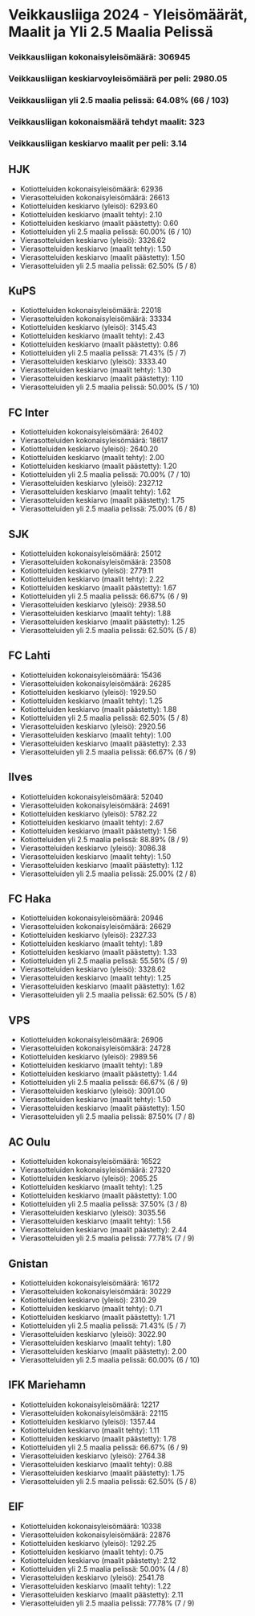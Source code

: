 # Veikkausliiga 2024 - Yleisömäärät, Maalit ja Yli 2.5 Maalia Pelissä

### Veikkausliigan kokonaisyleisömäärä: 306945
### Veikkausliigan keskiarvoyleisömäärä per peli: 2980.05
### Veikkausliigan yli 2.5 maalia pelissä: 64.08% (66 / 103)
### Veikkausliigan kokonaismäärä tehdyt maalit: 323
### Veikkausliigan keskiarvo maalit per peli: 3.14

## HJK
- Kotiotteluiden kokonaisyleisömäärä: 62936
- Vierasotteluiden kokonaisyleisömäärä: 26613
- Kotiotteluiden keskiarvo (yleisö): 6293.60
- Kotiotteluiden keskiarvo (maalit tehty): 2.10
- Kotiotteluiden keskiarvo (maalit päästetty): 0.60
- Kotiotteluiden yli 2.5 maalia pelissä: 60.00% (6 / 10)
- Vierasotteluiden keskiarvo (yleisö): 3326.62
- Vierasotteluiden keskiarvo (maalit tehty): 1.50
- Vierasotteluiden keskiarvo (maalit päästetty): 1.50
- Vierasotteluiden yli 2.5 maalia pelissä: 62.50% (5 / 8)

## KuPS
- Kotiotteluiden kokonaisyleisömäärä: 22018
- Vierasotteluiden kokonaisyleisömäärä: 33334
- Kotiotteluiden keskiarvo (yleisö): 3145.43
- Kotiotteluiden keskiarvo (maalit tehty): 2.43
- Kotiotteluiden keskiarvo (maalit päästetty): 0.86
- Kotiotteluiden yli 2.5 maalia pelissä: 71.43% (5 / 7)
- Vierasotteluiden keskiarvo (yleisö): 3333.40
- Vierasotteluiden keskiarvo (maalit tehty): 1.30
- Vierasotteluiden keskiarvo (maalit päästetty): 1.10
- Vierasotteluiden yli 2.5 maalia pelissä: 50.00% (5 / 10)

## FC Inter
- Kotiotteluiden kokonaisyleisömäärä: 26402
- Vierasotteluiden kokonaisyleisömäärä: 18617
- Kotiotteluiden keskiarvo (yleisö): 2640.20
- Kotiotteluiden keskiarvo (maalit tehty): 2.00
- Kotiotteluiden keskiarvo (maalit päästetty): 1.20
- Kotiotteluiden yli 2.5 maalia pelissä: 70.00% (7 / 10)
- Vierasotteluiden keskiarvo (yleisö): 2327.12
- Vierasotteluiden keskiarvo (maalit tehty): 1.62
- Vierasotteluiden keskiarvo (maalit päästetty): 1.75
- Vierasotteluiden yli 2.5 maalia pelissä: 75.00% (6 / 8)

## SJK
- Kotiotteluiden kokonaisyleisömäärä: 25012
- Vierasotteluiden kokonaisyleisömäärä: 23508
- Kotiotteluiden keskiarvo (yleisö): 2779.11
- Kotiotteluiden keskiarvo (maalit tehty): 2.22
- Kotiotteluiden keskiarvo (maalit päästetty): 1.67
- Kotiotteluiden yli 2.5 maalia pelissä: 66.67% (6 / 9)
- Vierasotteluiden keskiarvo (yleisö): 2938.50
- Vierasotteluiden keskiarvo (maalit tehty): 1.88
- Vierasotteluiden keskiarvo (maalit päästetty): 1.25
- Vierasotteluiden yli 2.5 maalia pelissä: 62.50% (5 / 8)

## FC Lahti
- Kotiotteluiden kokonaisyleisömäärä: 15436
- Vierasotteluiden kokonaisyleisömäärä: 26285
- Kotiotteluiden keskiarvo (yleisö): 1929.50
- Kotiotteluiden keskiarvo (maalit tehty): 1.25
- Kotiotteluiden keskiarvo (maalit päästetty): 1.88
- Kotiotteluiden yli 2.5 maalia pelissä: 62.50% (5 / 8)
- Vierasotteluiden keskiarvo (yleisö): 2920.56
- Vierasotteluiden keskiarvo (maalit tehty): 1.00
- Vierasotteluiden keskiarvo (maalit päästetty): 2.33
- Vierasotteluiden yli 2.5 maalia pelissä: 66.67% (6 / 9)

## Ilves
- Kotiotteluiden kokonaisyleisömäärä: 52040
- Vierasotteluiden kokonaisyleisömäärä: 24691
- Kotiotteluiden keskiarvo (yleisö): 5782.22
- Kotiotteluiden keskiarvo (maalit tehty): 2.67
- Kotiotteluiden keskiarvo (maalit päästetty): 1.56
- Kotiotteluiden yli 2.5 maalia pelissä: 88.89% (8 / 9)
- Vierasotteluiden keskiarvo (yleisö): 3086.38
- Vierasotteluiden keskiarvo (maalit tehty): 1.50
- Vierasotteluiden keskiarvo (maalit päästetty): 1.12
- Vierasotteluiden yli 2.5 maalia pelissä: 25.00% (2 / 8)

## FC Haka
- Kotiotteluiden kokonaisyleisömäärä: 20946
- Vierasotteluiden kokonaisyleisömäärä: 26629
- Kotiotteluiden keskiarvo (yleisö): 2327.33
- Kotiotteluiden keskiarvo (maalit tehty): 1.89
- Kotiotteluiden keskiarvo (maalit päästetty): 1.33
- Kotiotteluiden yli 2.5 maalia pelissä: 55.56% (5 / 9)
- Vierasotteluiden keskiarvo (yleisö): 3328.62
- Vierasotteluiden keskiarvo (maalit tehty): 1.25
- Vierasotteluiden keskiarvo (maalit päästetty): 1.62
- Vierasotteluiden yli 2.5 maalia pelissä: 62.50% (5 / 8)

## VPS
- Kotiotteluiden kokonaisyleisömäärä: 26906
- Vierasotteluiden kokonaisyleisömäärä: 24728
- Kotiotteluiden keskiarvo (yleisö): 2989.56
- Kotiotteluiden keskiarvo (maalit tehty): 1.89
- Kotiotteluiden keskiarvo (maalit päästetty): 1.44
- Kotiotteluiden yli 2.5 maalia pelissä: 66.67% (6 / 9)
- Vierasotteluiden keskiarvo (yleisö): 3091.00
- Vierasotteluiden keskiarvo (maalit tehty): 1.50
- Vierasotteluiden keskiarvo (maalit päästetty): 1.50
- Vierasotteluiden yli 2.5 maalia pelissä: 87.50% (7 / 8)

## AC Oulu
- Kotiotteluiden kokonaisyleisömäärä: 16522
- Vierasotteluiden kokonaisyleisömäärä: 27320
- Kotiotteluiden keskiarvo (yleisö): 2065.25
- Kotiotteluiden keskiarvo (maalit tehty): 1.25
- Kotiotteluiden keskiarvo (maalit päästetty): 1.00
- Kotiotteluiden yli 2.5 maalia pelissä: 37.50% (3 / 8)
- Vierasotteluiden keskiarvo (yleisö): 3035.56
- Vierasotteluiden keskiarvo (maalit tehty): 1.56
- Vierasotteluiden keskiarvo (maalit päästetty): 2.44
- Vierasotteluiden yli 2.5 maalia pelissä: 77.78% (7 / 9)

## Gnistan
- Kotiotteluiden kokonaisyleisömäärä: 16172
- Vierasotteluiden kokonaisyleisömäärä: 30229
- Kotiotteluiden keskiarvo (yleisö): 2310.29
- Kotiotteluiden keskiarvo (maalit tehty): 0.71
- Kotiotteluiden keskiarvo (maalit päästetty): 1.71
- Kotiotteluiden yli 2.5 maalia pelissä: 71.43% (5 / 7)
- Vierasotteluiden keskiarvo (yleisö): 3022.90
- Vierasotteluiden keskiarvo (maalit tehty): 1.80
- Vierasotteluiden keskiarvo (maalit päästetty): 2.00
- Vierasotteluiden yli 2.5 maalia pelissä: 60.00% (6 / 10)

## IFK Mariehamn
- Kotiotteluiden kokonaisyleisömäärä: 12217
- Vierasotteluiden kokonaisyleisömäärä: 22115
- Kotiotteluiden keskiarvo (yleisö): 1357.44
- Kotiotteluiden keskiarvo (maalit tehty): 1.11
- Kotiotteluiden keskiarvo (maalit päästetty): 1.78
- Kotiotteluiden yli 2.5 maalia pelissä: 66.67% (6 / 9)
- Vierasotteluiden keskiarvo (yleisö): 2764.38
- Vierasotteluiden keskiarvo (maalit tehty): 0.88
- Vierasotteluiden keskiarvo (maalit päästetty): 1.75
- Vierasotteluiden yli 2.5 maalia pelissä: 62.50% (5 / 8)

## EIF
- Kotiotteluiden kokonaisyleisömäärä: 10338
- Vierasotteluiden kokonaisyleisömäärä: 22876
- Kotiotteluiden keskiarvo (yleisö): 1292.25
- Kotiotteluiden keskiarvo (maalit tehty): 0.75
- Kotiotteluiden keskiarvo (maalit päästetty): 2.12
- Kotiotteluiden yli 2.5 maalia pelissä: 50.00% (4 / 8)
- Vierasotteluiden keskiarvo (yleisö): 2541.78
- Vierasotteluiden keskiarvo (maalit tehty): 1.22
- Vierasotteluiden keskiarvo (maalit päästetty): 2.11
- Vierasotteluiden yli 2.5 maalia pelissä: 77.78% (7 / 9)

